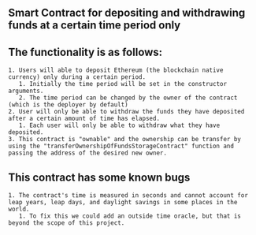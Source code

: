 ## Smart Contract for depositing and withdrawing funds at a certain time period only

## The functionality is as follows:

    1. Users will able to deposit Ethereum (the blockchain native currency) only during a certain period.
       1. Initially the time period will be set in the constructor arguments.
       2. The time period can be changed by the owner of the contract (which is the deployer by default)
    2. User will only be able to withdraw the funds they have deposited after a certain amount of time has elapsed.
       1. Each user will only be able to withdraw what they have deposited.
    3. This contract is "ownable" and the ownership can be transfer by using the "transferOwnershipOfFundsStorageContract" function and passing the address of the desired new owner.

## This contract has some known bugs

    1. The contract's time is measured in seconds and cannot account for leap years, leap days, and daylight savings in some places in the world.
       1. To fix this we could add an outside time oracle, but that is beyond the scope of this project.
